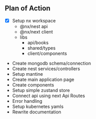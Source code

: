 ## Plan of Action

 - [x] Setup nx workspace
   - @nx/nest api
   - @nx/next client
   - libs
     - api/books
     - shared/types
     - client/components
 - Create mongodb schema/connection
 - Create nest services/controllers
 - Setup mantine
 - Create main application page
 - Create components
 - Setup simple zustand store
 - Connect api using next Api Routes
 - Error handling 
 - Setup kubernetes yamls
 - Rewrite documentation
